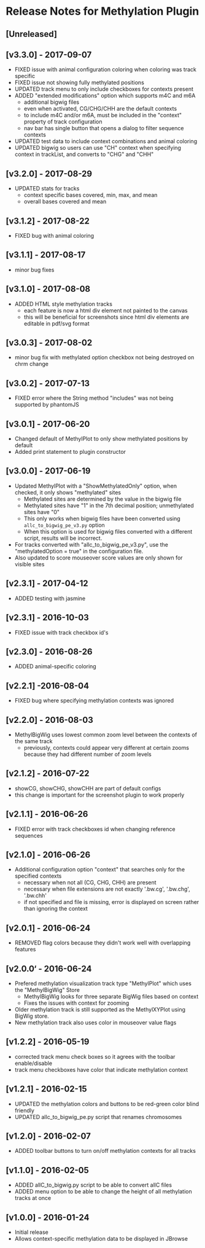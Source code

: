# Release Notes for Methylation Plugin

## [Unreleased]

## [v3.3.0] - 2017-09-07
- FIXED issue with animal configuration coloring when coloring was track specific
- FIXED issue not showing fully methylated positions
- UPDATED track menu to only include checkboxes for contexts present
- ADDED "extended modifications" option which supports m4C and m6A
  - additional bigwig files
  - even when activated, CG/CHG/CHH are the default contexts
  - to include m4C and/or m6A, must be included in the "context" property of track configuration
  - nav bar has single button that opens a dialog to filter sequence contexts
- UPDATED test data to include context combinations and animal coloring
- UPDATED bigwig so users can use "CH" context when specifying context in trackList, and converts to "CHG" and "CHH"

## [v3.2.0] - 2017-08-29
- UPDATED stats for tracks
  - context specific bases covered, min, max, and mean
  - overall bases covered and mean

## [v3.1.2] - 2017-08-22
- FIXED bug with animal coloring

## [v3.1.1] - 2017-08-17
- minor bug fixes

## [v3.1.0] - 2017-08-08
- ADDED HTML style methylation tracks
    - each feature is now a html div element not painted to the canvas
    - this will be beneficial for screenshots since html div elements are editable in pdf/svg format

## [v3.0.3] - 2017-08-02
- minor bug fix with methylated option checkbox not being destroyed on chrm change

## [v3.0.2] - 2017-07-13
- FIXED error where the String method "includes" was not being supported by phantomJS

## [v3.0.1] - 2017-06-20
- Changed default of MethylPlot to only show methylated positions by default
- Added print statement to plugin constructor

## [v3.0.0] - 2017-06-19
- Updated MethylPlot with a "ShowMethylatedOnly" option, when checked, it only shows "methylated" sites
    - Methylated sites are determined by the value in the bigwig file
    - Methylated sites have "1" in the 7th decimal position; unmethylated sites have "0"
    - This only works when bigwig files have been converted using `allc_to_bigwig_pe_v3.py` option
    - When this option is used for bigwig files converted with a different script, results will be incorrect.
- For tracks converted with "allc_to_bigwig_pe_v3.py", use the "methylatedOption = true" in the configuration file.
- Also updated to score mouseover score values are only shown for visible sites

## [v2.3.1] - 2017-04-12
- ADDED testing with jasmine

## [v2.3.1] - 2016-10-03
- FIXED issue with track checkbox id's

## [v2.3.0] - 2016-08-26
- ADDED animal-specific coloring

## [v2.2.1] -2016-08-04
- FIXED bug where specifying methylation contexts was ignored

## [v2.2.0] - 2016-08-03
- MethylBigWig uses lowest common zoom level between the contexts of the same track
  - previously, contexts could appear very different at certain zooms because they had different number of zoom levels

## [v2.1.2] - 2016-07-22
- showCG, showCHG, showCHH are part of default configs 
- this change is important for the screenshot plugin to work properly

## [v2.1.1] - 2016-06-26
- FIXED error with track checkboxes id when changing reference sequences

## [v2.1.0] - 2016-06-26
- Additional configuration option "context" that searches only for the specified contexts
  - necessary when not all (CG, CHG, CHH) are present
  - necessary when file extensions are not exactly '.bw.cg', '.bw.chg', '.bw.chh'
  - if not specified and file is missing, error is displayed on screen rather than ignoring the context

## [v2.0.1] - 2016-06-24
- REMOVED flag colors because they didn't work well with overlapping features

## [v2.0.0‘ - 2016-06-24
- Prefered methylation visualization track type "MethylPlot" which uses the "MethylBigWig" Store
  - MethylBigWig looks for three separate BigWig files based on context
  - Fixes the issues with context for zooming
- Older methylation track is still supported as the MethylXYPlot using BigWig store.
- New methylation track also uses color in mouseover value flags

## [v1.2.2] - 2016-05-19
- corrected track menu check boxes so it agrees with the toolbar enable/disable
- track menu checkboxes have color that indicate methylation context 

## [v1.2.1] - 2016-02-15
- UPDATED the methylation colors and buttons to be red-green color blind friendly
- UPDATED allc_to_bigwig_pe.py script that renames chromosomes

## [v1.2.0] - 2016-02-07
- ADDED toolbar buttons to turn on/off methylation contexts for all tracks

## [v1.1.0] - 2016-02-05
- ADDED allC_to_bigwig.py script to be able to convert allC files
- ADDED menu option to be able to change the height of all methylation tracks at once

## [v1.0.0] - 2016-01-24
- Initial release
- Allows context-specific methylation data to be displayed in JBrowse
